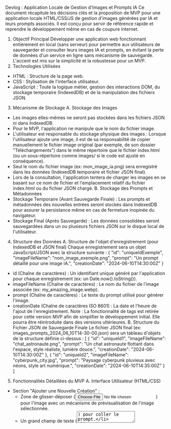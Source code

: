Devlog : Application Locale de Gestion d'Images et Prompts IA
Ce document récapitule les décisions clés et la proposition de MVP pour une application locale HTML/CSS/JS de gestion d'images générées par IA et leurs prompts associés. Il est conçu pour servir de référence rapide et reprendre le développement même en cas de coupure internet.
1. Objectif Principal
Développer une application web fonctionnant entièrement en local (sans serveur) pour permettre aux utilisateurs de sauvegarder et consulter leurs images IA et prompts, en évitant la perte de données d'un service en ligne sans mécanisme de sauvegarde. L'accent est mis sur la simplicité et la robustesse pour un MVP.
2. Technologies Utilisées
 * HTML : Structure de la page web.
 * CSS : Stylisation de l'interface utilisateur.
 * JavaScript : Toute la logique métier, gestion des interactions DOM, du stockage temporaire (IndexedDB) et de la manipulation des fichiers JSON.
3. Mécanisme de Stockage
A. Stockage des Images
 * Les images elles-mêmes ne seront pas stockées dans les fichiers JSON ni dans IndexedDB.
 * Pour le MVP, l'application ne manipule que le nom du fichier image.
 * L'utilisateur est responsable du stockage physique des images : Lorsque l'utilisateur ajoute une image, il est de sa responsabilité de copier manuellement le fichier image original (par exemple, de son dossier "Téléchargements") dans le même répertoire que le fichier index.html (ou un sous-répertoire comme images/ si le code est ajusté en conséquence).
 * Seul le nom du fichier image (ex: mon_image_ia.png) sera enregistré dans les données (IndexedDB temporaire et fichier JSON final).
 * Lors de la consultation, l'application tentera de charger les images en se basant sur ce nom de fichier et l'emplacement relatif du fichier index.html ou du fichier JSON chargé.
B. Stockage des Prompts et Métadonnées
 * Stockage Temporaire (Avant Sauvegarde Finale) : Les prompts et métadonnées des nouvelles entrées seront stockés dans IndexedDB pour assurer la persistance même en cas de fermeture inopinée du navigateur.
 * Stockage Final (Après Sauvegarde) : Les données consolidées seront sauvegardées dans un ou plusieurs fichiers JSON sur le disque local de l'utilisateur.
4. Structure des Données
A. Structure de l'objet d'enregistrement (pour IndexedDB et JSON final)
Chaque enregistrement sera un objet JavaScript/JSON avec la structure suivante :
{
  "id": "uniqueIdExemple",
  "imageFileName": "nom_image_exemple.png",
  "prompt": "Un prompt détaillé pour une image IA.",
  "creationDate": "2024-06-10T14:30:00Z"
}

 * id (Chaîne de caractères) : Un identifiant unique généré par l'application pour chaque enregistrement (ex: un Date.now().toString()).
 * imageFileName (Chaîne de caractères) : Le nom du fichier de l'image associée (ex: my_amazing_image.webp).
 * prompt (Chaîne de caractères) : Le texte du prompt utilisé pour générer l'image.
 * creationDate (Chaîne de caractères ISO 8601) : La date et l'heure de l'ajout de l'enregistrement.
Note : La fonctionnalité de tags est retirée pour cette version MVP afin de simplifier le développement initial. Elle pourra être réintroduite dans des versions ultérieures.
B. Structure du Fichier JSON de Sauvegarde Finale
Le fichier JSON final (ex: images_prompts_2024_06_10T14-30-00.json) sera un tableau d'objets de la structure définie ci-dessus :
[
  {
    "id": "uniqueId1",
    "imageFileName": "chat_astronaute.png",
    "prompt": "Un chat astronaute flottant dans l'espace, style réaliste, lumière douce.",
    "creationDate": "2024-06-10T14:30:00Z"
  },
  {
    "id": "uniqueId2",
    "imageFileName": "cyberpunk_city.jpg",
    "prompt": "Paysage cyberpunk pluvieux avec néons, style art numérique.",
    "creationDate": "2024-06-10T14:35:00Z"
  }
]

5. Fonctionnalités Détaillées du MVP
A. Interface Utilisateur (HTML/CSS)
 * Section "Ajouter une Nouvelle Création" :
   * Zone de glisser-déposer (<input type="file">) pour l'image avec un mécanisme de prévisualisation de l'image sélectionnée.
   * Un grand champ de texte (<textarea>) pour coller le prompt.
   * Un bouton "Ajouter à la file d'attente" qui déclenchera l'enregistrement temporaire dans IndexedDB.
 * Section "Statut de Sauvegarde" :
   * Un compteur visuel (ex: un <span> dans un "toast" ou une notification persistante) affichant le nombre d'enregistrements en attente de sauvegarde (issus d'IndexedDB).
   * Un bouton "Sauvegarder toutes les modifications" qui initiera le processus de téléchargement du fichier JSON.
 * Section "Consulter Mes Données" :
   * Un bouton "Charger un fichier de sauvegarde JSON" (<input type="file">) permettant à l'utilisateur de sélectionner un fichier JSON existant depuis son disque.
   * Un bouton "Afficher les données" pour déclencher l'affichage après la sélection du fichier JSON.
   * Une zone d'affichage (<div> avec id="image-gallery") où les images et leurs prompts associés seront affichés (par exemple, une grille de vignettes avec le prompt sous chaque image).
B. Logique JavaScript de Gestion des Données Temporaires (IndexedDB)
 * Initialisation : Au chargement de la page, l'application initialisera une base de données IndexedDB (nommée ImagePromptsDB) avec un "object store" (nommé pendingEntries).
 * Ajout d'une entrée : Lorsque l'utilisateur clique sur "Ajouter à la file d'attente" :
   * Récupération du prompt et du nom de fichier de l'image sélectionnée.
   * Génération d'un id unique (timestamp) et de la creationDate.
   * Création de l'objet d'enregistrement.
   * Ajout de cet objet à l'pendingEntries dans IndexedDB.
   * Mise à jour du compteur d'enregistrements en attente sur l'interface.
 * Récupération au démarrage : À chaque chargement de la page, l'application interrogera IndexedDB pour pendingEntries. S'il y a des données, elles seront chargées dans la logique de l'application et le compteur sera mis à jour, signalant à l'utilisateur qu'il a des modifications en attente.
 * Persistance en cas de "mauvaise manipulation" : Les données dans IndexedDB sont persistantes et survivent à la fermeture du navigateur, garantissant que les modifications non sauvegardées ne sont pas perdues.
C. Logique JavaScript de Sauvegarde Finale (Fichier JSON)
 * Déclenchement : L'utilisateur clique sur le bouton "Sauvegarder toutes les modifications".
 * Contenu de la Sauvegarde : Pour ce MVP, le fichier JSON de sauvegarde contiendra uniquement les données actuellement présentes dans la file d'attente d'IndexedDB (pendingEntries). Il n'y a pas de fusion automatique avec un fichier JSON existant chargé précédemment. L'utilisateur gère ses différentes versions de sauvegarde manuellement.
 * Nommage du Fichier : Le nouveau fichier JSON sera nommé avec un horodatage précis pour éviter d'écraser les sauvegardes précédentes et permettre un historique (ex: images_prompts_AAAA_MM_JJTHH-MM-SS.json).
 * Téléchargement : L'application générera le contenu JSON et le proposera au téléchargement via une URL Blob et un lien de téléchargement simulé.
 * Nettoyage : Une fois le téléchargement initié, l'object store pendingEntries dans IndexedDB sera vidé, et le compteur d'enregistrements en attente sera remis à zéro.
D. Logique JavaScript de Consultation des Données
 * Déclenchement : L'utilisateur clique sur le bouton "Afficher les données" après avoir sélectionné un fichier JSON.
 * Sélection de Fichier : Un input type="file" permettra à l'utilisateur de choisir le fichier JSON qu'il souhaite charger et afficher. Il devra sélectionner le fichier désiré en raison des noms horodatés.
 * Lecture du Fichier : Le contenu du fichier JSON sélectionné sera lu par l'API FileReader.
 * Affichage : Les données JSON seront analysées, et pour chaque enregistrement :
   * Une "carte" (div.image-card) sera créée.
   * L'image sera affichée en utilisant son imageFileName comme src dans une balise <img>. Rappel : l'utilisateur doit avoir placé les images correspondantes dans un emplacement accessible (ex: le même dossier que le fichier index.html ou le fichier JSON chargé) pour qu'elles s'affichent.
   * Le prompt, l'ID et la date de création seront affichés sous l'image.